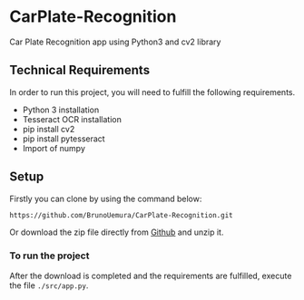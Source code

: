# CarPlate-Recognition
Car Plate Recognition app using Python3 and cv2 library

## Technical Requirements
In order to run this project, you will need to fulfill the following requirements.
- Python 3 installation
- Tesseract OCR installation
- pip install cv2
- pip install pytesseract
- Import of numpy

## Setup
Firstly you can clone by using the command below:

```bash
https://github.com/BrunoUemura/CarPlate-Recognition.git
```

Or download the zip file directly from [Github](https://github.com/BrunoUemura/CarPlate-Recognition.git) and unzip it.

### To run the project
After the download is completed and the requirements are fulfilled, execute the file `./src/app.py`.

